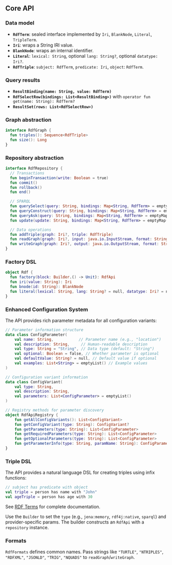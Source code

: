 ## Core API

### Data model
- **`RdfTerm`**: sealed interface implemented by `Iri`, `BlankNode`, `Literal`, `TripleTerm`.
- **`Iri`**: wraps a String IRI value.
- **`BlankNode`**: wraps an internal identifier.
- **`Literal`**: `lexical: String`, optional `lang: String?`, optional `datatype: Iri?`.
- **`RdfTriple`**: `subject: RdfTerm`, `predicate: Iri`, ``object``: `RdfTerm`.

### Query results
- **`ResultBinding(name: String, value: RdfTerm)`**
- **`RdfSelectRow(bindings: List<ResultBinding>)`** with `operator fun get(name: String): RdfTerm?`
- **`ResultSet(rows: List<RdfSelectRow>)`**

### Graph abstraction
```kotlin
interface RdfGraph {
  fun triples(): Sequence<RdfTriple>
  fun size(): Long
}
```

### Repository abstraction
```kotlin
interface RdfRepository {
  // Transactions
  fun beginTransaction(write: Boolean = true)
  fun commit()
  fun rollback()
  fun end()

  // SPARQL
  fun querySelect(query: String, bindings: Map<String, RdfTerm> = emptyMap()): ResultSet
  fun queryConstruct(query: String, bindings: Map<String, RdfTerm> = emptyMap()): RdfGraph
  fun queryAsk(query: String, bindings: Map<String, RdfTerm> = emptyMap()): Boolean
  fun update(update: String, bindings: Map<String, RdfTerm> = emptyMap())

  // Data operations
  fun addTriple(graph: Iri?, triple: RdfTriple)
  fun readGraph(graph: Iri?, input: java.io.InputStream, format: String)
  fun writeGraph(graph: Iri?, output: java.io.OutputStream, format: String)
}
```

### Factory DSL
```kotlin
object Rdf {
  fun factory(block: Builder.() -> Unit): RdfApi
  fun iri(value: String): Iri
  fun bnode(id: String): BlankNode
  fun literal(lexical: String, lang: String? = null, datatype: Iri? = null): Literal
}
```

### Enhanced Configuration System
The API provides rich parameter metadata for all configuration variants:

```kotlin
// Parameter information structure
data class ConfigParameter(
    val name: String,           // Parameter name (e.g., "location")
    val description: String,     // Human-readable description
    val type: String = "String", // Data type (default: "String")
    val optional: Boolean = false, // Whether parameter is optional
    val defaultValue: String? = null, // Default value if optional
    val examples: List<String> = emptyList() // Example values
)

// Configuration variant information
data class ConfigVariant(
    val type: String,
    val description: String,
    val parameters: List<ConfigParameter> = emptyList()
)

// Registry methods for parameter discovery
object RdfApiRegistry {
    fun getAllConfigVariants(): List<ConfigVariant>
    fun getConfigVariant(type: String): ConfigVariant?
    fun getParameters(type: String): List<ConfigParameter>
    fun getRequiredParameters(type: String): List<ConfigParameter>
    fun getOptionalParameters(type: String): List<ConfigParameter>
    fun getParameterInfo(type: String, paramName: String): ConfigParameter?
}
```

### Triple DSL
The API provides a natural language DSL for creating triples using infix functions:

```kotlin
// subject has predicate with object
val triple = person has name with "John"
val ageTriple = person has age with 30
```

See [RDF Terms](rdfterms.md#triple-dsl-natural-language-for-rdf-statements-) for complete documentation.

Use the `Builder` to set the `type` (e.g., `jena:memory`, `rdf4j:native`, `sparql`) and provider-specific params. The builder constructs an `RdfApi` with a `repository` instance.

### Formats
`RdfFormats` defines common names. Pass strings like `"TURTLE"`, `"NTRIPLES"`, `"RDFXML"`, `"JSONLD"`, `"TRIG"`, `"NQUADS"` to `readGraph`/`writeGraph`.

